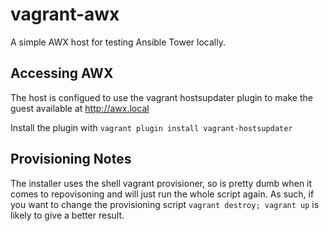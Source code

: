 # vagrant-awx
A simple AWX host for testing Ansible Tower locally.

## Accessing AWX

The host is configued to use the vagrant hostsupdater plugin to make the guest available at http://awx.local

Install the plugin with `vagrant plugin install vagrant-hostsupdater`

## Provisioning Notes

The installer uses the shell vagrant provisioner, so is pretty dumb when it comes to repovisoning and will just run the whole script again. As such, if you want to change the provisioning script `vagrant destroy; vagrant up` is likely to give a better result.
